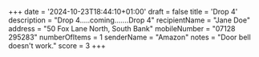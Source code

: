 +++
date = '2024-10-23T18:44:10+01:00'
draft = false
title = 'Drop 4'
description = "Drop 4.....coming.......Drop 4"
recipientName = "Jane Doe"
address = "50 Fox Lane North, South Bank"
mobileNumber = "07128 295283"
numberOfItems = 1
senderName = "Amazon"
notes = "Door bell doesn't work."
score = 3
+++
